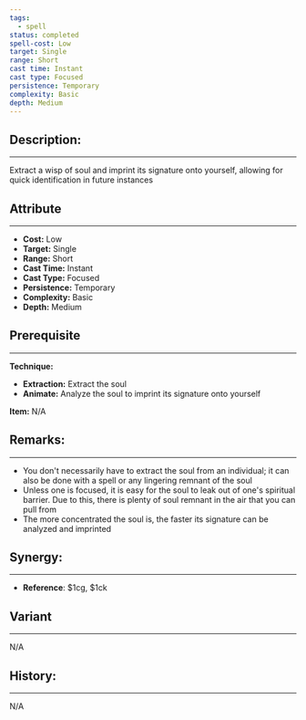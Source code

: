 ```yaml
---
tags:
  - spell
status: completed
spell-cost: Low
target: Single
range: Short
cast time: Instant
cast type: Focused
persistence: Temporary
complexity: Basic
depth: Medium
---
```

## Description:  
---  
Extract a wisp of soul and imprint its signature onto yourself, allowing for quick identification in future instances  
  
## Attribute  
___  
- __Cost:__ Low  
- __Target:__ Single  
- __Range:__ Short  
- __Cast Time:__ Instant  
- __Cast Type:__ Focused  
- __Persistence:__ Temporary  
- __Complexity:__ Basic  
- __Depth:__ Medium  
  
## Prerequisite  
___  
  
__Technique:__  
  
- __Extraction:__ Extract the soul  
- __Animate:__ Analyze the soul to imprint its signature onto yourself  
  
__Item:__ N/A  
  
## Remarks:  
___  
- You don't necessarily have to extract the soul from an individual; it can also be done with a spell or any lingering remnant of the soul  
- Unless one is focused, it is easy for the soul to leak out of one's spiritual barrier. Due to this, there is plenty of soul remnant in the air that you can pull from  
- The more concentrated the soul is, the faster its signature can be analyzed and imprinted  
  
## Synergy:  
___  
- __Reference__: $1cg, $1ck  
## Variant  
___  
N/A  
  
## History:  
___  
N/A